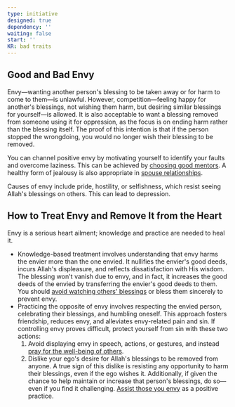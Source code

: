 ```yaml
---
type: initiative
designed: true
dependency: ''
waiting: false
start: ''
KR: bad traits
---
```


## Good and Bad Envy

Envy—wanting another person's blessing to be taken away or for harm to come to them—is unlawful. However, competition—feeling happy for another's blessings, not wishing them harm, but desiring similar blessings for yourself—is allowed. It is also acceptable to want a blessing removed from someone using it for oppression, as the focus is on ending harm rather than the blessing itself. The proof of this intention is that if the person stopped the wrongdoing, you would no longer wish their blessing to be removed.

You can channel positive envy by motivating yourself to identify your faults and overcome laziness. This can be achieved by [choosing good mentors](Processes/Choose%20your%20mentors%20well.md). A healthy form of jealousy is also appropriate in [spouse relationships](Processes/Give%20the%20spouse%20freedom%20but%20have%20healthy%20jealousy.md).

Causes of envy include pride, hostility, or selfishness, which resist seeing Allah's blessings on others. This can lead to depression.

## How to Treat Envy and Remove It from the Heart

Envy is a serious heart ailment; knowledge and practice are needed to heal it.

* Knowledge-based treatment involves understanding that envy harms the envier more than the one envied. It nullifies the envier's good deeds, incurs Allah's displeasure, and reflects dissatisfaction with His wisdom. The blessing won't vanish due to envy, and in fact, it increases the good deeds of the envied by transferring the envier's good deeds to them. You should [avoid watching others' blessings](Processes/Avoid%20watching%20other%20people%20blessing%20and%20bless%20them.md) or bless them sincerely to prevent envy.
* Practicing the opposite of envy involves respecting the envied person, celebrating their blessings, and humbling oneself. This approach fosters friendship, reduces envy, and alleviates envy-related pain and sin. If controlling envy proves difficult, protect yourself from sin with these two actions:
	1. Avoid displaying envy in speech, actions, or gestures, and instead [pray for the well-being of others](Processes/Supplicate%20for%20other%20people%20alive%20or%20dead.md).
	2. Dislike your ego's desire for Allah's blessings to be removed from anyone. A true sign of this dislike is resisting any opportunity to harm their blessings, even if the ego wishes it. Additionally, if given the chance to help maintain or increase that person's blessings, do so—even if you find it challenging. [Assist those you envy](Processes/Help%20people%20who%20you%20envy.md) as a positive practice.
